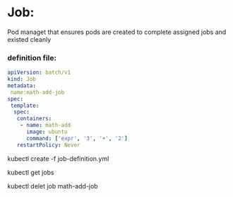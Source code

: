 # Job:
Pod managet that ensures pods are created to complete assigned jobs and existed cleanly

### definition file:
```yaml
apiVersion: batch/v1
kind: Job
metadata:
 name:math-add-job
spec:
 template:
  spec:
   containers:
    - name: math-add
      image: ubuntu
      command: ['expr', '3', '+', '2']
   restartPolicy: Never
```

kubectl create -f job-definition.yml

kubectl get jobs

kubectl delet job math-add-job

